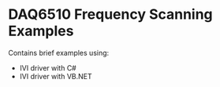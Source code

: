 # DAQ6510 Frequency Scanning Examples

Contains brief examples using:
* IVI driver with C# 
* IVI driver with VB.NET
